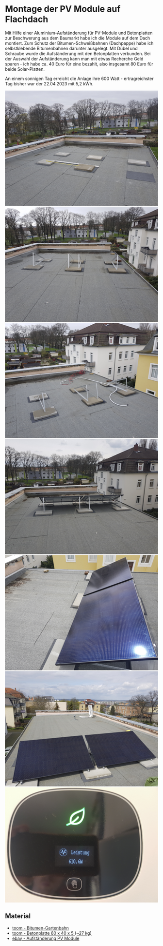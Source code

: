# Montage der PV Module auf Flachdach

Mit Hilfe einer Aluminium-Aufständerung für PV-Module und Betonplatten zur Beschwerung aus dem Baumarkt habe ich die Module auf dem Dach montiert. Zum Schutz der Bitumen-Schweißbahnen (Dachpappe) habe ich selbstklebende Bitumenbahnen darunter ausgelegt. Mit Dübel und Schraube wurde die Aufständerung mit den Betonplatten verbunden. Bei der Auswahl der Aufständerung kann man mit etwas Recherche Geld sparen - ich habe ca. 40 Euro für eine bezahlt, also insgesamt 80 Euro für beide Solar-Platten.

An einem sonnigen Tag erreicht die Anlage ihre 600 Watt - ertragreichster Tag bisher war der 22.04.2023 mit 5,2 kWh.

![ ](files/pv-molules/montage_dach/20230408_173208.jpg 'Bitumenbahn und Betonplatten')
![ ](files/pv-molules/montage_dach/20230415_153207.jpg 'Bitumenbahn und Betonplatten mit Aufständerung')
![ ](files/pv-molules/montage_dach/20230415_153500.jpg 'Bitumenbahn und Betonplatten mit Aufständerung und Kabel')
![ ](files/pv-molules/montage_dach/20230416_144236.jpg 'PV Module - Sicht Richtung Süden')
![ ](files/pv-molules/montage_dach/20230416_145653.jpg 'PV Module - Sicht Richtung Westen')
![ ](files/pv-molules/montage_dach/20230426_143606.jpg 'PV Module - Sicht Richtung Norden')
![ ](files/pv-molules/montage_dach/20230419_111040.jpg '610 Watt kommen von den Solar-Modulen bei praller Sonne')

## Material

- [toom - Bitumen-Gartenbahn](https://toom.de/p/gartenhausbahn-selbstk-schwarz/3150342)
- [toom - Betonplatte 60 x 40 x 5 (~27 kg)](https://toom.de/p/betonplatte-60-x-40-x-5-cm-grau/4330347)
- [ebay - Aufständerung PV Module](https://www.ebay.de/sch/i.html?_from=R40&_trksid=p2510209.m570.l1311&_nkw=aufst%C3%A4nderung+pv+module&_sacat=0)
